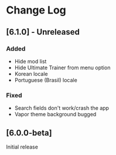 # Change Log

## [6.1.0] - Unreleased

### Added

- Hide mod list
- Hide Ultimate Trainer from menu option
- Korean locale
- Portuguese (Brasil) locale

### Fixed

- Search fields don't work/crash the app
- Vapor theme background bugged

## [6.0.0-beta]

Initial release
